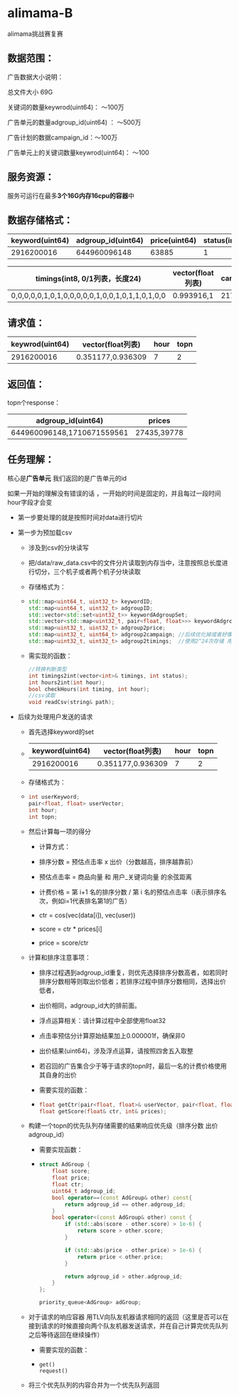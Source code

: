# alimama-B
alimama挑战赛复赛
## 数据范围：

广告数据大小说明：

总文件大小 69G

关键词的数量keywrod(uint64)： ～100万

广告单元的数量adgroup_id(uint64)  ： ～500万

广告计划的数据campaign_id：～100万

广告单元上的关键词数量keywrod(uint64)： ～100


## 服务资源：

服务可运行在最多**3个16G内存16cpu的容器**中

## 数据存储格式：

| keyword(uint64) | adgroup_id(uint64) | price(uint64) | status(int8) |
| --------------- | ------------------ | ------------- | ------------ |
| 2916200016      | 644960096148       | 63885         | 1            |

| timings(int8, 0/1列表，长度24)                  | vector(float列表) | campaign_id(uint64) | item_id(uint64) |
| ----------------------------------------------- | ----------------- | ------------------- | --------------- |
| 0,0,0,0,0,1,0,1,0,0,0,0,0,1,0,0,1,0,1,1,0,1,0,0 | 0.993916,1        | 217245901050        | 646829064714    |

## 请求值：

| keywrod(uint64) | vector(float列表) | hour | topn |
| --------------- | ----------------- | ---- | ---- |
| 2916200016      | 0.351177,0.936309 | 7    | 2    |



## 返回值：

topn个response：

| adgroup_id(uint64)         | prices      |
| -------------------------- | ----------- |
| 644960096148,1710671559561 | 27435,39778 |



## 任务理解：

核心是**广告单元** 我们返回的是广告单元的id

如果一开始的理解没有错误的话 ，一开始的时间是固定的，并且每过一段时间hour字段才会变

- 第一步要处理的就是按照时间对data进行切片

- 第一步为预加载csv

  - 涉及到csv的分块读写

  - 把/data/raw_data.csv中的文件分片读取到内存当中，注意按照总长度进行切分，三个机子或者两个机子分块读取

  - 存储格式为：

  - ```C++
    std::map<uint64_t, uint32_t> keywordID;
    std::map<uint64_t, uint32_t> adgroupID;
    std::vector<std::set<uint32_t>> keywordAdgroupSet;
    std::vector<std::map<uint32_t, pair<float, float>>> keywordAdgroup2vector; 
    std::map<uint32_t, uint32_t> adgroup2price;
    std::map<uint32_t, uint64_t> adgroup2campaign; //后续优化掉或者好像可以直接不用存 不需要 聊天记录里面说了每个单元只会有一个计划
    std::map<uint32_t, uint32_t> adgroup2timings;  //使用2^24次存储 用int就够 
    ```

    

  - 需实现的函数：

    ```C++
    //转换判断类型
    int timings2int(vector<int>& timings, int status);
    int hours2int(int hour);
    bool checkHours(int timing, int hour);
    //csv读取
    void readCsv(string& path);
    
    ```

- 后续为处理用户发送的请求

  - 首先选择keyword的set

  - | keyword(uint64) | vector(float列表) | hour | topn |
    | --------------- | ----------------- | ---- | ---- |
    | 2916200016      | 0.351177,0.936309 | 7    | 2    |

  - 存储格式为：

  - ```c++
    int userKeyword;
    pair<float, float> userVector;
    int hour;
    int topn;
    ```

  - 然后计算每一项的得分

    - 计算方式：

    - 排序分数 = 预估点击率 x 出价（分数越高，排序越靠前）

    - 预估点击率 = 商品向量 和 用户_关键词向量 的余弦距离

    - 计费价格 = 第 i+1 名的排序分数 / 第 i 名的预估点击率（i表示排序名次，例如i=1代表排名第1的广告）

    - ctr = cos(vec(data[i]), vec(user))
    - score = ctr  * prices[i]
    - price = score/ctr

  - 计算和排序注意事项：

    - 排序过程遇到adgroup_id重复，则优先选择排序分数高者，如若同时排序分数相等则取出价低者；若排序过程中排序分数相同，选择出价低者，

    - 出价相同，adgroup_id大的排前面。

    - 浮点运算相关：请计算过程中全部使用float32

    - 点击率预估分计算原始结果加上0.000001f，确保非0

    - 出价结果(uint64)，涉及浮点运算，请按照四舍五入取整

    - 若召回的广告集合少于等于请求的topn时，最后一名的计费价格使用其自身的出价

    - 需要实现的函数：

    - ```c++
      float getCtr(pair<float, float>& userVector, pair<float, float>& itemVector);
      float getScore(float& ctr, int& prices);
      ```

      

  - 构建一个topn的优先队列存储需要的结果响应优先级（排序分数 出价 adgroup_id）

    - 需要实现函数：

    - ```C++
      struct AdGroup {
          float score;
          float price;
          float ctr;
          uint64_t adgroup_id;
          bool operator==(const AdGroup& other) const{
              return adgroup_id == other.adgroup_id;
          }
          bool operator<(const AdGroup& other) const {
              if (std::abs(score - other.score) > 1e-6) {
                  return score > other.score;
              }
      
              if (std::abs(price - other.price) > 1e-6) {
                  return price < other.price;
              }
      
              return adgroup_id > other.adgroup_id;
          }
      };
      
      priority_queue<AdGroup> adGroup;
      ```
      
      
    
  - 对于请求的响应容器 用TLV向队友机器请求相同的返回（这里是否可以在接到请求的时候直接向两个队友机器发送请求，并在自己计算完优先队列之后等待返回在继续操作）
  
    - 需要实现的函数：
  
    - ```
      get()
      request()
      ```
  
  - 将三个优先队列的内容合并为一个优先队列返回







